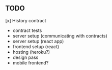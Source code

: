 ## TODO
[x] History contract
- contract tests
- server setup (communicating with contracts)
- server setup (react app)
- frontend setup (react)
- hosting (heroku?)
- design pass
- mobile frontend?
